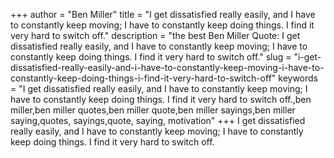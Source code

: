 +++
author = "Ben Miller"
title = "I get dissatisfied really easily, and I have to constantly keep moving; I have to constantly keep doing things. I find it very hard to switch off."
description = "the best Ben Miller Quote: I get dissatisfied really easily, and I have to constantly keep moving; I have to constantly keep doing things. I find it very hard to switch off."
slug = "i-get-dissatisfied-really-easily-and-i-have-to-constantly-keep-moving-i-have-to-constantly-keep-doing-things-i-find-it-very-hard-to-switch-off"
keywords = "I get dissatisfied really easily, and I have to constantly keep moving; I have to constantly keep doing things. I find it very hard to switch off.,ben miller,ben miller quotes,ben miller quote,ben miller sayings,ben miller saying,quotes, sayings,quote, saying, motivation"
+++
I get dissatisfied really easily, and I have to constantly keep moving; I have to constantly keep doing things. I find it very hard to switch off.
